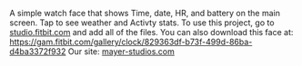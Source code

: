 A simple watch face that shows Time, date, HR, and battery on the main screen. Tap to see weather and Activty stats.
To use this project, go to <a href="https://studio.fitbit.com">studio.fitbit.com</a> and add all of the files.
You can also download this face at: <a href="https://gam.fitbit.com/gallery/clock/829363df-b73f-499d-86ba-d4ba3372f932">https://gam.fitbit.com/gallery/clock/829363df-b73f-499d-86ba-d4ba3372f932</a>
Our site: <a href="https://mayer-studios.com">mayer-studios.com</a>
